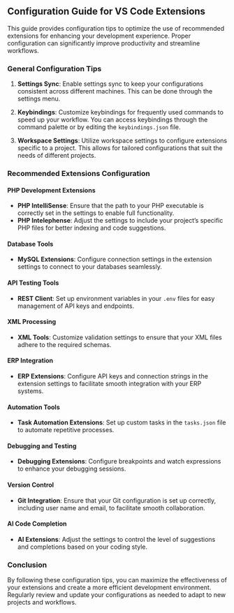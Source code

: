 ## Configuration Guide for VS Code Extensions

This guide provides configuration tips to optimize the use of recommended extensions for enhancing your development experience. Proper configuration can significantly improve productivity and streamline workflows.

### General Configuration Tips

1. **Settings Sync**: Enable settings sync to keep your configurations consistent across different machines. This can be done through the settings menu.

2. **Keybindings**: Customize keybindings for frequently used commands to speed up your workflow. You can access keybindings through the command palette or by editing the `keybindings.json` file.

3. **Workspace Settings**: Utilize workspace settings to configure extensions specific to a project. This allows for tailored configurations that suit the needs of different projects.

### Recommended Extensions Configuration

#### PHP Development Extensions
- **PHP IntelliSense**: Ensure that the path to your PHP executable is correctly set in the settings to enable full functionality.
- **PHP Intelephense**: Adjust the settings to include your project’s specific PHP files for better indexing and code suggestions.

#### Database Tools
- **MySQL Extensions**: Configure connection settings in the extension settings to connect to your databases seamlessly. 

#### API Testing Tools
- **REST Client**: Set up environment variables in your `.env` files for easy management of API keys and endpoints.

#### XML Processing
- **XML Tools**: Customize validation settings to ensure that your XML files adhere to the required schemas.

#### ERP Integration
- **ERP Extensions**: Configure API keys and connection strings in the extension settings to facilitate smooth integration with your ERP systems.

#### Automation Tools
- **Task Automation Extensions**: Set up custom tasks in the `tasks.json` file to automate repetitive processes.

#### Debugging and Testing
- **Debugging Extensions**: Configure breakpoints and watch expressions to enhance your debugging sessions.

#### Version Control
- **Git Integration**: Ensure that your Git configuration is set up correctly, including user name and email, to facilitate smooth collaboration.

#### AI Code Completion
- **AI Extensions**: Adjust the settings to control the level of suggestions and completions based on your coding style.

### Conclusion

By following these configuration tips, you can maximize the effectiveness of your extensions and create a more efficient development environment. Regularly review and update your configurations as needed to adapt to new projects and workflows.